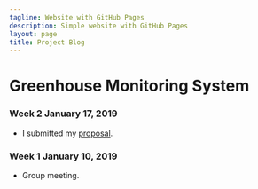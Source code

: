 ```yaml
---
tagline: Website with GitHub Pages
description: Simple website with GitHub Pages
layout: page
title: Project Blog
---
```


# Greenhouse Monitoring System

### Week 2 January 17, 2019
* I submitted my [proposal]().

### Week 1 January 10, 2019
* Group meeting.

